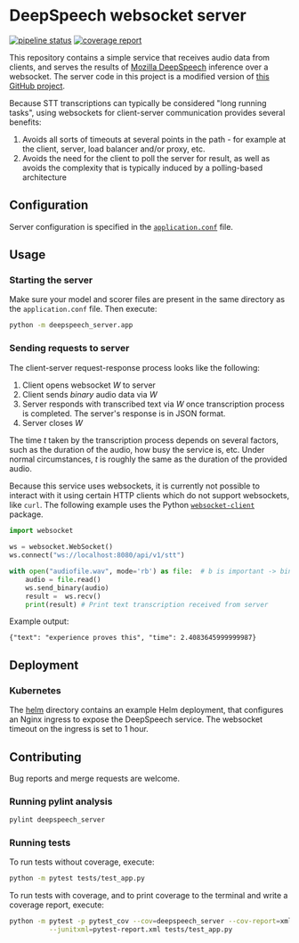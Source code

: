 # DeepSpeech websocket server

[![pipeline status](https://gitlab.com/opensorceror/deepspeech-websocker-server/badges/main/pipeline.svg)](https://gitlab.com/opensorceror/deepspeech-websocker-server/-/commits/main)
[![coverage report](https://gitlab.com/opensorceror/deepspeech-websocker-server/badges/main/coverage.svg)](https://gitlab.com/opensorceror/deepspeech-websocker-server/-/commits/main)

This repository contains a simple service that receives audio data from clients, and serves the results
of [Mozilla DeepSpeech](https://github.com/mozilla/DeepSpeech) inference over a websocket.
The server code in this project is a modified version of [this GitHub project](https://github.com/zelo/deepspeech-rest-api).

Because STT transcriptions can typically be considered "long running tasks", using websockets for client-server 
communication provides several benefits:
1. Avoids all sorts of timeouts at several points in the path - for example at the client, server, load balancer and/or
proxy, etc.
2. Avoids the need for the client to poll the server for result, as well as avoids the complexity that is typically 
induced by a polling-based architecture

## Configuration

Server configuration is specified in the [`application.conf`](application.conf) file. 

## Usage

### Starting the server

Make sure your model and scorer files are present in the same directory as the `application.conf` file. Then execute:

```sh
python -m deepspeech_server.app
```

### Sending requests to server

The client-server request-response process looks like the following:

1. Client opens websocket _W_ to server
2. Client sends _binary_ audio data via _W_
3. Server responds with transcribed text via _W_ once transcription process is completed. The server's response is 
   in JSON format.
4. Server closes _W_

The time _t_ taken by the transcription process depends on several factors, such as the duration of the audio, how busy
the service is, etc. Under normal circumstances, _t_ is roughly the same as the duration of the provided audio.

Because this service uses websockets, it is currently not possible to interact with it using certain HTTP clients
which do not support websockets, like `curl`. The following example uses the
Python [`websocket-client`](https://pypi.org/project/websocket_client/) package.

```python
import websocket
    
ws = websocket.WebSocket()
ws.connect("ws://localhost:8080/api/v1/stt")

with open("audiofile.wav", mode='rb') as file:  # b is important -> binary
    audio = file.read()
    ws.send_binary(audio)
    result =  ws.recv()
    print(result) # Print text transcription received from server
```

Example output:
```
{"text": "experience proves this", "time": 2.4083645999999987}
```

## Deployment

### Kubernetes

The [helm](helm) directory contains an example Helm deployment, that configures an Nginx ingress to expose the 
DeepSpeech service. The websocket timeout on the ingress is set to 1 hour.

## Contributing

Bug reports and merge requests are welcome.

### Running pylint analysis

```sh
pylint deepspeech_server
```

### Running tests

To run tests without coverage, execute:

```sh
python -m pytest tests/test_app.py
```

To run tests with coverage, and to print coverage to the terminal and write a coverage report, execute:

```sh
python -m pytest -p pytest_cov --cov=deepspeech_server --cov-report=xml --cov-report=term \
		  --junitxml=pytest-report.xml tests/test_app.py
```

